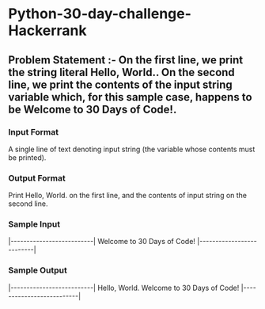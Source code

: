 # Python-30-day-challenge-Hackerrank

## Problem Statement :- On the first line, we print the string literal Hello, World.. On the second line, we print the contents of the input string variable which, for this sample case, happens to be Welcome to 30 Days of Code!.

### Input Format

A single line of text denoting input string (the variable whose contents must be printed).

### Output Format

Print Hello, World. on the first line, and the contents of input string on the second line.

### Sample Input

|--------------------------|
Welcome to 30 Days of Code!
|--------------------------|

### Sample Output

|--------------------------|
Hello, World. 
Welcome to 30 Days of Code!
|--------------------------|
